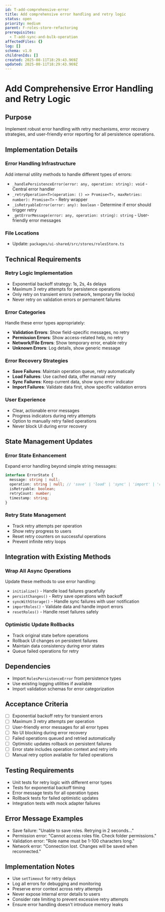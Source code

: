 ```yaml
---
id: T-add-comprehensive-error
title: Add comprehensive error handling and retry logic
status: open
priority: medium
parent: F-roles-store-refactoring
prerequisites:
  - T-add-sync-and-bulk-operation
affectedFiles: {}
log: []
schema: v1.0
childrenIds: []
created: 2025-08-11T18:29:43.969Z
updated: 2025-08-11T18:29:43.969Z
---
```


# Add Comprehensive Error Handling and Retry Logic

## Purpose

Implement robust error handling with retry mechanisms, error recovery strategies, and user-friendly error reporting for all persistence operations.

## Implementation Details

### Error Handling Infrastructure

Add internal utility methods to handle different types of errors:

- `_handlePersistenceError(error: any, operation: string): void` - Central error handler
- `_retryOperation<T>(operation: () => Promise<T>, maxRetries: number): Promise<T>` - Retry wrapper
- `_isRetryableError(error: any): boolean` - Determine if error should trigger retry
- `_getErrorMessage(error: any, operation: string): string` - User-friendly error messages

### File Locations

- Update: `packages/ui-shared/src/stores/rolesStore.ts`

## Technical Requirements

### Retry Logic Implementation

- Exponential backoff strategy: 1s, 2s, 4s delays
- Maximum 3 retry attempts for persistence operations
- Only retry on transient errors (network, temporary file locks)
- Never retry on validation errors or permanent failures

### Error Categories

Handle these error types appropriately:

- **Validation Errors**: Show field-specific messages, no retry
- **Permission Errors**: Show access-related help, no retry
- **Network/File Errors**: Show temporary error, enable retry
- **Unknown Errors**: Log details, show generic message

### Error Recovery Strategies

- **Save Failures**: Maintain operation queue, retry automatically
- **Load Failures**: Use cached data, offer manual retry
- **Sync Failures**: Keep current data, show sync error indicator
- **Import Failures**: Validate data first, show specific validation errors

### User Experience

- Clear, actionable error messages
- Progress indicators during retry attempts
- Option to manually retry failed operations
- Never block UI during error recovery

## State Management Updates

### Error State Enhancement

Expand error handling beyond simple string messages:

```typescript
interface ErrorState {
  message: string | null;
  operation: string | null; // 'save' | 'load' | 'sync' | 'import' | 'reset'
  isRetryable: boolean;
  retryCount: number;
  timestamp: string;
}
```

### Retry State Management

- Track retry attempts per operation
- Show retry progress to users
- Reset retry counters on successful operations
- Prevent infinite retry loops

## Integration with Existing Methods

### Wrap All Async Operations

Update these methods to use error handling:

- `initialize()` - Handle load failures gracefully
- `persistChanges()` - Retry save operations with backoff
- `syncWithStorage()` - Handle sync failures with user notification
- `importRoles()` - Validate data and handle import errors
- `resetRoles()` - Handle reset failures safely

### Optimistic Update Rollbacks

- Track original state before operations
- Rollback UI changes on persistent failures
- Maintain data consistency during error states
- Queue failed operations for retry

## Dependencies

- Import `RolesPersistenceError` from persistence types
- Use existing logging utilities if available
- Import validation schemas for error categorization

## Acceptance Criteria

- [ ] Exponential backoff retry for transient errors
- [ ] Maximum 3 retry attempts per operation
- [ ] User-friendly error messages for all error types
- [ ] No UI blocking during error recovery
- [ ] Failed operations queued and retried automatically
- [ ] Optimistic updates rollback on persistent failures
- [ ] Error state includes operation context and retry info
- [ ] Manual retry option available for failed operations

## Testing Requirements

- Unit tests for retry logic with different error types
- Tests for exponential backoff timing
- Error message tests for all operation types
- Rollback tests for failed optimistic updates
- Integration tests with mock adapter failures

## Error Message Examples

- Save failure: "Unable to save roles. Retrying in 2 seconds..."
- Permission error: "Cannot access roles file. Check folder permissions."
- Validation error: "Role name must be 1-100 characters long."
- Network error: "Connection lost. Changes will be saved when reconnected."

## Implementation Notes

- Use `setTimeout` for retry delays
- Log all errors for debugging and monitoring
- Preserve error context across retry attempts
- Never expose internal error details to users
- Consider rate limiting to prevent excessive retry attempts
- Ensure error handling doesn't introduce memory leaks
